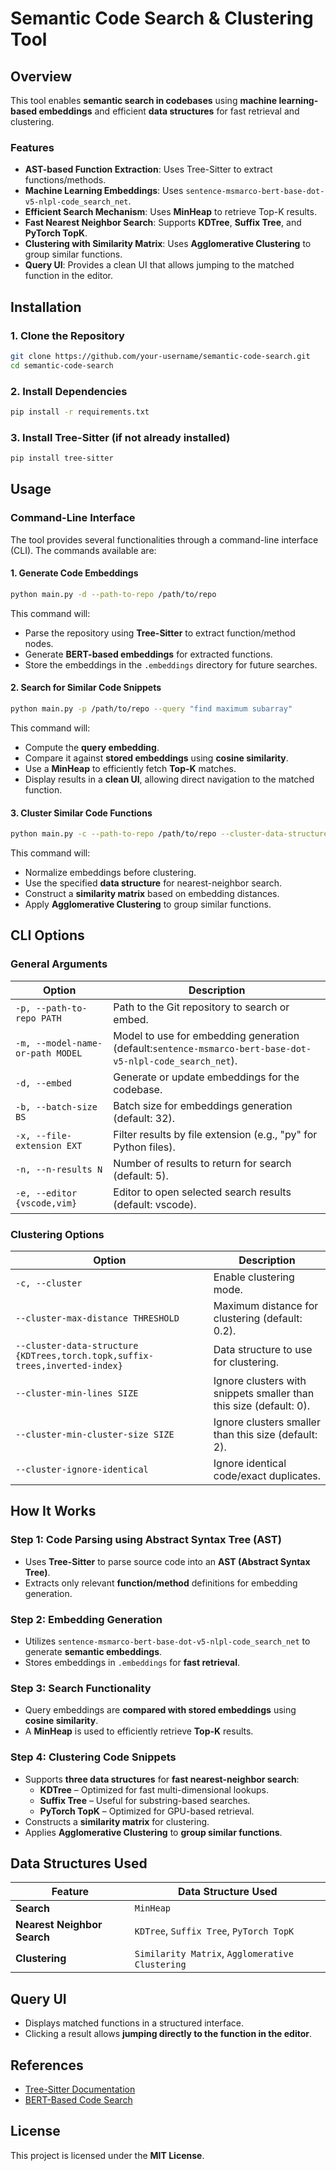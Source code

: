 # Semantic Code Search & Clustering Tool

## Overview

This tool enables **semantic search in codebases** using **machine learning-based embeddings** and efficient **data structures** for fast retrieval and clustering.

### Features

- **AST-based Function Extraction**: Uses Tree-Sitter to extract functions/methods.
- **Machine Learning Embeddings**: Uses `sentence-msmarco-bert-base-dot-v5-nlpl-code_search_net`.
- **Efficient Search Mechanism**: Uses **MinHeap** to retrieve Top-K results.
- **Fast Nearest Neighbor Search**: Supports **KDTree**, **Suffix Tree**, and **PyTorch TopK**.
- **Clustering with Similarity Matrix**: Uses **Agglomerative Clustering** to group similar functions.
- **Query UI**: Provides a clean UI that allows jumping to the matched function in the editor.

## Installation

### 1. Clone the Repository

```bash
git clone https://github.com/your-username/semantic-code-search.git
cd semantic-code-search
```

### 2. Install Dependencies

```bash
pip install -r requirements.txt
```

### 3. Install Tree-Sitter (if not already installed)

```bash
pip install tree-sitter
```

## Usage

### Command-Line Interface

The tool provides several functionalities through a command-line interface (CLI). The commands available are:

#### 1. Generate Code Embeddings

```bash
python main.py -d --path-to-repo /path/to/repo
```

This command will:

- Parse the repository using **Tree-Sitter** to extract function/method nodes.
- Generate **BERT-based embeddings** for extracted functions.
- Store the embeddings in the `.embeddings` directory for future searches.

#### 2. Search for Similar Code Snippets

```bash
python main.py -p /path/to/repo --query "find maximum subarray"
```

This command will:

- Compute the **query embedding**.
- Compare it against **stored embeddings** using **cosine similarity**.
- Use a **MinHeap** to efficiently fetch **Top-K** matches.
- Display results in a **clean UI**, allowing direct navigation to the matched function.

#### 3. Cluster Similar Code Functions

```bash
python main.py -c --path-to-repo /path/to/repo --cluster-data-structure KDTrees
```

This command will:

- Normalize embeddings before clustering.
- Use the specified **data structure** for nearest-neighbor search.
- Construct a **similarity matrix** based on embedding distances.
- Apply **Agglomerative Clustering** to group similar functions.

## CLI Options

### **General Arguments**

| Option                             | Description                                                                                                 |
| ---------------------------------- | ----------------------------------------------------------------------------------------------------------- |
| `-p, --path-to-repo PATH`        | Path to the Git repository to search or embed.                                                              |
| `-m, --model-name-or-path MODEL` | Model to use for embedding generation (default:`sentence-msmarco-bert-base-dot-v5-nlpl-code_search_net`). |
| `-d, --embed`                    | Generate or update embeddings for the codebase.                                                             |
| `-b, --batch-size BS`            | Batch size for embeddings generation (default: 32).                                                         |
| `-x, --file-extension EXT`       | Filter results by file extension (e.g., "py" for Python files).                                             |
| `-n, --n-results N`              | Number of results to return for search (default: 5).                                                        |
| `-e, --editor {vscode,vim}`      | Editor to open selected search results (default: vscode).                                                   |

### **Clustering Options**

| Option                                                                        | Description                                                        |
| ----------------------------------------------------------------------------- | ------------------------------------------------------------------ |
| `-c, --cluster`                                                             | Enable clustering mode.                                            |
| `--cluster-max-distance THRESHOLD`                                          | Maximum distance for clustering (default: 0.2).                    |
| `--cluster-data-structure {KDTrees,torch.topk,suffix-trees,inverted-index}` | Data structure to use for clustering.                              |
| `--cluster-min-lines SIZE`                                                  | Ignore clusters with snippets smaller than this size (default: 0). |
| `--cluster-min-cluster-size SIZE`                                           | Ignore clusters smaller than this size (default: 2).               |
| `--cluster-ignore-identical`                                                | Ignore identical code/exact duplicates.                            |

## How It Works

### Step 1: Code Parsing using Abstract Syntax Tree (AST)

- Uses **Tree-Sitter** to parse source code into an **AST (Abstract Syntax Tree)**.
- Extracts only relevant **function/method** definitions for embedding generation.

### Step 2: Embedding Generation

- Utilizes `sentence-msmarco-bert-base-dot-v5-nlpl-code_search_net` to generate **semantic embeddings**.
- Stores embeddings in `.embeddings` for **fast retrieval**.

### Step 3: Search Functionality

- Query embeddings are **compared with stored embeddings** using **cosine similarity**.
- A **MinHeap** is used to efficiently retrieve **Top-K** results.

### Step 4: Clustering Code Snippets

- Supports **three data structures** for **fast nearest-neighbor search**:
  - **KDTree** – Optimized for fast multi-dimensional lookups.
  - **Suffix Tree** – Useful for substring-based searches.
  - **PyTorch TopK** – Optimized for GPU-based retrieval.
- Constructs a **similarity matrix** for clustering.
- Applies **Agglomerative Clustering** to **group similar functions**.

## Data Structures Used

| Feature                           | Data Structure Used                                 |
| --------------------------------- | --------------------------------------------------- |
| **Search**                  | `MinHeap`                                         |
| **Nearest Neighbor Search** | `KDTree`, `Suffix Tree`, `PyTorch TopK`       |
| **Clustering**              | `Similarity Matrix`, `Agglomerative Clustering` |

## Query UI

- Displays matched functions in a structured interface.
- Clicking a result allows **jumping directly to the function in the editor**.

## References

- [Tree-Sitter Documentation](https://tree-sitter.github.io/tree-sitter/)
- [BERT-Based Code Search](https://huggingface.co/sentence-msmarco-bert-base-dot-v5-nlpl-code_search_net)

## License

This project is licensed under the **MIT License**.
